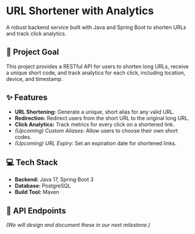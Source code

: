 # URL Shortener with Analytics

A robust backend service built with Java and Spring Boot to shorten URLs and track click analytics.

## 🎯 Project Goal

This project provides a RESTful API for users to shorten long URLs, receive a unique short code, and track analytics for each click, including location, device, and timestamp.

## ✨ Features

- **URL Shortening:** Generate a unique, short alias for any valid URL.
- **Redirection:** Redirect users from the short URL to the original long URL.
- **Click Analytics:** Track metrics for every click on a shortened link.
- *(Upcoming) Custom Aliases:* Allow users to choose their own short codes.
- *(Upcoming) URL Expiry:* Set an expiration date for shortened links.

## 💻 Tech Stack

- **Backend:** Java 17, Spring Boot 3
- **Database:** PostgreSQL
- **Build Tool:** Maven

## 🚀 API Endpoints

*(We will design and document these in our next milestone.)*